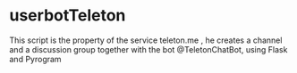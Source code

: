 # userbotTeleton
This script is the property of the service teleton.me , he creates a channel and a discussion group together with the bot @TeletonChatBot, using Flask and Pyrogram

